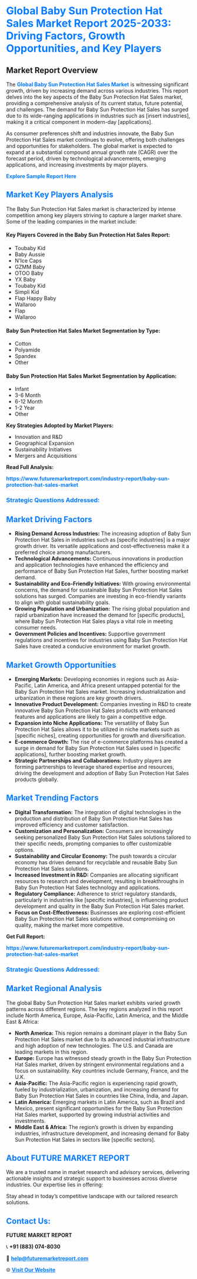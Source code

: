 <h1 style="color: #007BFF;">Global Baby Sun Protection Hat Sales Market Report 2025-2033: Driving Factors, Growth Opportunities, and Key Players</h1>

<section id="overview">
<h2>Market Report Overview</h2>
<p>The <a href="https://www.futuremarketreport.com/industry-report/baby-sun-protection-hat-sales-market" style="color: #007BFF; text-decoration: none;"><strong>Global Baby Sun Protection Hat Sales Market</strong></a> is witnessing significant growth, driven by increasing demand across various industries. This report delves into the key aspects of the Baby Sun Protection Hat Sales market, providing a comprehensive analysis of its current status, future potential, and challenges. The demand for Baby Sun Protection Hat Sales has surged due to its wide-ranging applications in industries such as [insert industries], making it a critical component in modern-day [applications].</p>
<p>As consumer preferences shift and industries innovate, the Baby Sun Protection Hat Sales market continues to evolve, offering both challenges and opportunities for stakeholders. The global market is expected to expand at a substantial compound annual growth rate (CAGR) over the forecast period, driven by technological advancements, emerging applications, and increasing investments by major players.</p>
</section>

<section id="overview">
<p><a href="https://www.futuremarketreport.com/request-sample/reportId=108751" style="color: #007BFF; text-decoration: none;"><strong>Explore Sample Report Here</strong></a></p>
</section>

<section id="key-players">
<h2 style="color: #007BFF;">Market Key Players Analysis</h2>
<p>The Baby Sun Protection Hat Sales market is characterized by intense competition among key players striving to capture a larger market share. Some of the leading companies in the market include:</p>
<h4>Key Players Covered in the Baby Sun Protection Hat Sales Report:</h4>
<ul><li>Toubaby Kid</li><li>Baby Aussie</li><li>N&#039;Ice Caps</li><li>GZMM Baby</li><li>OTOO Baby</li><li>YX Baby</li><li>Toubaby Kid</li><li>Simpli Kid</li><li>Flap Happy Baby</li><li>Wallaroo</li><li>Flap</li><li>Wallaroo</li></ul>
<h4>Baby Sun Protection Hat Sales Market Segmentation by Type:</h4>
<ul><li>Cotton</li><li>Polyamide</li><li>Spandex</li><li>Other</li></ul>

<h4>Baby Sun Protection Hat Sales Market Segmentation by Application:</h4>
<ul><li>Infant</li><li>3-6 Month</li><li>6-12 Month</li><li>1-2 Year</li><li>Other</li></ul>
<p><strong>Key Strategies Adopted by Market Players:</strong></p>
<ul>
<li>Innovation and R&D</li>
<li>Geographical Expansion</li>
<li>Sustainability Initiatives</li>
<li>Mergers and Acquisitions</li>
</ul>
</section>

<section>
<p><strong>Read Full Analysis: </strong></p><a href="https://www.futuremarketreport.com/industry-report/baby-sun-protection-hat-sales-market" style="color: #007BFF; text-decoration: none;"><strong>https://www.futuremarketreport.com/industry-report/baby-sun-protection-hat-sales-market</strong></a>
<h3 style="color: #007BFF;">Strategic Questions Addressed:</h3>
</section>

<section id="driving-factors">
<h2 style="color: #007BFF;">Market Driving Factors</h2>
<ul>
<li><strong>Rising Demand Across Industries:</strong> The increasing adoption of Baby Sun Protection Hat Sales in industries such as [specific industries] is a major growth driver. Its versatile applications and cost-effectiveness make it a preferred choice among manufacturers.</li>
<li><strong>Technological Advancements:</strong> Continuous innovations in production and application technologies have enhanced the efficiency and performance of Baby Sun Protection Hat Sales, further boosting market demand.</li>
<li><strong>Sustainability and Eco-Friendly Initiatives:</strong> With growing environmental concerns, the demand for sustainable Baby Sun Protection Hat Sales solutions has surged. Companies are investing in eco-friendly variants to align with global sustainability goals.</li>
<li><strong>Growing Population and Urbanization:</strong> The rising global population and rapid urbanization have increased the demand for [specific products], where Baby Sun Protection Hat Sales plays a vital role in meeting consumer needs.</li>
<li><strong>Government Policies and Incentives:</strong> Supportive government regulations and incentives for industries using Baby Sun Protection Hat Sales have created a conducive environment for market growth.</li>
</ul>
</section>

<section id="growth-opportunities">
<h2 style="color: #007BFF;">Market Growth Opportunities</h2>
<ul>
<li><strong>Emerging Markets:</strong> Developing economies in regions such as Asia-Pacific, Latin America, and Africa present untapped potential for the Baby Sun Protection Hat Sales market. Increasing industrialization and urbanization in these regions are key growth drivers.</li>
<li><strong>Innovative Product Development:</strong> Companies investing in R&D to create innovative Baby Sun Protection Hat Sales products with enhanced features and applications are likely to gain a competitive edge.</li>
<li><strong>Expansion into Niche Applications:</strong> The versatility of Baby Sun Protection Hat Sales allows it to be utilized in niche markets such as [specific niches], creating opportunities for growth and diversification.</li>
<li><strong>E-commerce Growth:</strong> The rise of e-commerce platforms has created a surge in demand for Baby Sun Protection Hat Sales used in [specific applications], further boosting market growth.</li>
<li><strong>Strategic Partnerships and Collaborations:</strong> Industry players are forming partnerships to leverage shared expertise and resources, driving the development and adoption of Baby Sun Protection Hat Sales products globally.</li>
</ul>
</section>

<section id="trending-factors">
<h2 style="color: #007BFF;">Market Trending Factors</h2>
<ul>
<li><strong>Digital Transformation:</strong> The integration of digital technologies in the production and distribution of Baby Sun Protection Hat Sales has improved efficiency and customer satisfaction.</li>
<li><strong>Customization and Personalization:</strong> Consumers are increasingly seeking personalized Baby Sun Protection Hat Sales solutions tailored to their specific needs, prompting companies to offer customizable options.</li>
<li><strong>Sustainability and Circular Economy:</strong> The push towards a circular economy has driven demand for recyclable and reusable Baby Sun Protection Hat Sales solutions.</li>
<li><strong>Increased Investment in R&D:</strong> Companies are allocating significant resources to research and development, resulting in breakthroughs in Baby Sun Protection Hat Sales technology and applications.</li>
<li><strong>Regulatory Compliance:</strong> Adherence to strict regulatory standards, particularly in industries like [specific industries], is influencing product development and quality in the Baby Sun Protection Hat Sales market.</li>
<li><strong>Focus on Cost-Effectiveness:</strong> Businesses are exploring cost-efficient Baby Sun Protection Hat Sales solutions without compromising on quality, making the market more competitive.</li>
</ul>
</section>

<section>
<p><strong>Get Full Report: </strong></p><a href="https://www.futuremarketreport.com/industry-report/baby-sun-protection-hat-sales-market" style="color: #007BFF; text-decoration: none;"><strong>https://www.futuremarketreport.com/industry-report/baby-sun-protection-hat-sales-market</strong></a>
<h3 style="color: #007BFF;">Strategic Questions Addressed:</h3>
</section>


<section id="regional-analysis">
<h2 style="color: #007BFF;">Market Regional Analysis</h2>
<p>The global Baby Sun Protection Hat Sales market exhibits varied growth patterns across different regions. The key regions analyzed in this report include North America, Europe, Asia-Pacific, Latin America, and the Middle East & Africa:</p>
<ul>
<li><strong>North America:</strong> This region remains a dominant player in the Baby Sun Protection Hat Sales market due to its advanced industrial infrastructure and high adoption of new technologies. The U.S. and Canada are leading markets in this region.</li>
<li><strong>Europe:</strong> Europe has witnessed steady growth in the Baby Sun Protection Hat Sales market, driven by stringent environmental regulations and a focus on sustainability. Key countries include Germany, France, and the U.K.</li>
<li><strong>Asia-Pacific:</strong> The Asia-Pacific region is experiencing rapid growth, fueled by industrialization, urbanization, and increasing demand for Baby Sun Protection Hat Sales in countries like China, India, and Japan.</li>
<li><strong>Latin America:</strong> Emerging markets in Latin America, such as Brazil and Mexico, present significant opportunities for the Baby Sun Protection Hat Sales market, supported by growing industrial activities and investments.</li>
<li><strong>Middle East & Africa:</strong> The region’s growth is driven by expanding industries, infrastructure development, and increasing demand for Baby Sun Protection Hat Sales in sectors like [specific sectors].</li>
</ul>
</section>

<footer>
<h2 style="color: #007BFF;">About FUTURE MARKET REPORT</h2>
<p>We are a trusted name in market research and advisory services, delivering actionable insights and strategic support to businesses across diverse industries. Our expertise lies in offering:</p>

<p>Stay ahead in today’s competitive landscape with our tailored research solutions.</p>

<h2 style="color: #007BFF;">Contact Us:</h2>
<p><strong>FUTURE MARKET REPORT</strong></p>
<p>📞 <strong>+91 (883) 074-8030</strong></p>
<p>📧 <strong><a href="mailto:help@futuremarketreport.com" style="color: #007BFF;">help@futuremarketreport.com</a></strong></p>
<p>🌐 <strong><a href="https://www.futuremarketreport.com/" style="color: #007BFF;">Visit Our Website</a></strong></p>
</footer>